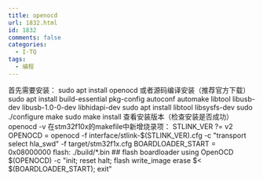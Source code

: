 ```yaml
---
title: openocd
url: 1832.html
id: 1832
comments: false
categories:
  - I·TQ
tags:
  - 编程
---
```


首先需要安装： sudo apt install openocd 或者源码编译安装（推荐官方下载） sudo apt install build-essential pkg-config autoconf automake libtool libusb-dev libusb-1.0-0-dev libhidapi-dev sudo apt install libtool libsysfs-dev sudo ./configure make sudo make install 查看安装版本（检查安装是否成功） openocd -v 在stm32f10x的makefile中新增烧录项： STLINK\_VER ?= v2 OPENOCD = openocd -f interface/stlink-$(STLINK\_VER).cfg -c "transport select hla\_swd" -f target/stm32f1x.cfg BOARDLOADER\_START = 0x08000000 flash: ./build/*.bin ## flash boardloader using OpenOCD $(OPENOCD) -c "init; reset halt; flash write\_image erase $< $(BOARDLOADER\_START); exit"